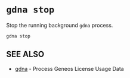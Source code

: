 # `gdna stop`

Stop the running background `gdna` process.
```text
gdna stop
```

## SEE ALSO

* [gdna](gdna.md)	 - Process Geneos License Usage Data
